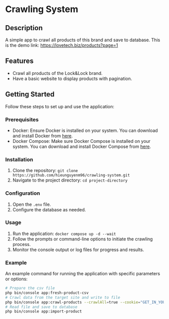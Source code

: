 # Crawling System

## Description
A simple app to crawl all products of this brand and save to database.
This is the demo link: https://lovetech.biz/products?page=1

## Features
- Crawl all products of the Lock&Lock brand.
- Have a basic website to display products with pagination.

## Getting Started
Follow these steps to set up and use the application:

### Prerequisites
- Docker: Ensure Docker is installed on your system. You can download and install Docker from [here](https://www.docker.com/get-started).
- Docker Compose: Make sure Docker Compose is installed on your system. You can download and install Docker Compose from [here](https://docs.docker.com/compose/install/).

### Installation
1. Clone the repository: `git clone https://github.com/hieunguyenm96/crawling-system.git`
2. Navigate to the project directory: `cd project-directory`

### Configuration
1. Open the `.env` file.
2. Configure the database as needed.

### Usage
1. Run the application: `docker compose up -d --wait`
2. Follow the prompts or command-line options to initiate the crawling process.
3. Monitor the console output or log files for progress and results.

### Example
An example command for running the application with specific parameters or options:

```bash
# Prepare the csv file 
php bin/console app:fresh-product-csv
# Crawl data from the target site and write to file
php bin/console app:crawl-products --crawlAll=true --cookie="GET_IN_YOUR_BROWSER_WHEN_YOU_ACCESS_THE_TARGET_SITE"
# Read file and save to database
php bin/console app:import-product
